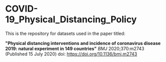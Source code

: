 # COVID-19_Physical_Distancing_Policy

This is the repository for datasets used in the paper titled: 

**"Physical distancing interventions and incidence of coronavirus disease 2019: natural experiment in 149 countries"**
  _BMJ_ 2020;370:m2743 (Published 15 July 2020)
  doi: https://doi.org/10.1136/bmj.m2743 

